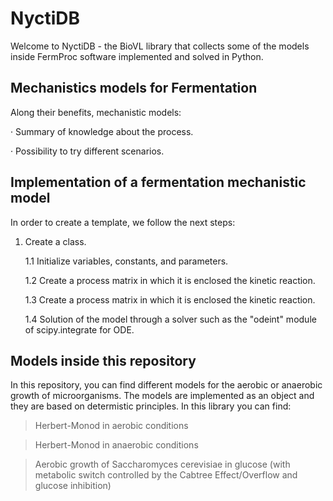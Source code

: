 
# NyctiDB
Welcome to NyctiDB - the BioVL library that collects some of the models inside FermProc software implemented and solved in Python.

## Mechanistics models for Fermentation

Along their benefits, mechanistic models:

· Summary of knowledge about the process.

· Possibility to try different scenarios.

## Implementation of a fermentation mechanistic model 

In order to create a template, we follow the next steps:
 1. Create a class.
 
    1.1 Initialize variables, constants, and parameters.
  
    1.2 Create a process matrix in which it is enclosed the kinetic reaction.
   
    1.3 Create a process matrix in which it is enclosed the kinetic reaction.
    
    1.4 Solution of the model through a solver such as the "odeint" module of scipy.integrate for ODE.

## Models inside this repository

In this repository, you can find different models for the aerobic or anaerobic growth of microorganisms.
The models are implemented as an object and they are based on determistic principles.
In this library you can find:

 > Herbert-Monod in aerobic conditions
 
 > Herbert-Monod in anaerobic conditions
 
 > Aerobic growth of Saccharomyces cerevisiae in glucose (with metabolic switch controlled by the Cabtree Effect/Overflow and glucose inhibition)



